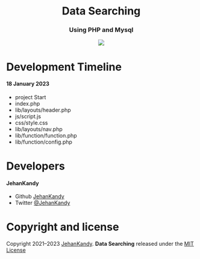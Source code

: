 <h1 align="center">Data Searching</h1>
<h3 align="center">Using PHP and Mysql</h3>

<p align="center"><img src="https://wakatime.com/badge/user/0ac30051-5698-4ae9-851e-7d4853d4aba7/project/6bf295d2-9600-4003-8235-0beb77ea87b7.svg"></p>


# Development Timeline

  <h4> 18 January 2023</h4>
  
  - project Start
  - index.php
  - lib/layouts/header.php
  - js/script.js
  - css/style.css
  - lib/layouts/nav.php
  - lib/function/function.php
  - lib/function/config.php

  

<h1>Developers</h1>
  <h4>JehanKandy</h4>

  - Github [JehanKandy](https://github.com/JehanKandy)
  - Twitter [@JehanKandy](https://twitter.com/jehankandy)
  
<h1>Copyright and license</h1>


Copyright 2021–2023 [JehanKandy](https://github.com/JehanKandy). <b>Data Searching</b> released under the [MIT License](https://github.com/JehanKandy/Online-Job-Apply-System/blob/main/LICENSE)

